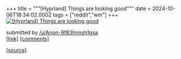 +++
title = """[Hyprland] Things are looking good"""
date = 2024-10-06T18:34:02.000Z
tags = ["reddit","wm"]
+++
[![[Hyprland] Things are looking good](https://a.thumbs.redditmedia.com/A6gmZQPAwv8eE96CQB0v2X5GNOFv1FLMM_fquooxq_0.jpg "[Hyprland] Things are looking good")](https://www.reddit.com/r/unixporn/comments/1fxncx0/hyprland_things_are_looking_good/)

submitted by [/u/Anon-9f83hnnsh1gsa](https://www.reddit.com/user/Anon-9f83hnnsh1gsa)  
[\[link\]](https://www.reddit.com/gallery/1fxncx0) [\[comments\]](https://www.reddit.com/r/unixporn/comments/1fxncx0/hyprland_things_are_looking_good/)

[[source]](https://www.reddit.com/r/unixporn/comments/1fxncx0/hyprland_things_are_looking_good/)
